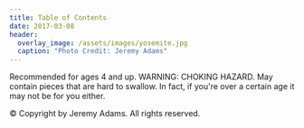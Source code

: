 ```yaml
---
title: Table of Contents
date: 2017-03-08
header:
  overlay_image: /assets/images/yosemite.jpg
  caption: "Photo Credit: Jeremy Adams"
---
```


Recommended for ages 4 and up. WARNING: CHOKING HAZARD. May contain pieces that are hard to swallow. In fact, if you're over a certain age it may not be for you either. 

&copy; Copyright by Jeremy Adams. All rights reserved.